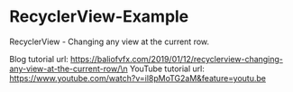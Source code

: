 # RecyclerView-Example
RecyclerView - Changing any view at the current row.

Blog tutorial url: https://baliofvfx.com/2019/01/12/recyclerview-changing-any-view-at-the-current-row/\n
YouTube tutorial url: https://www.youtube.com/watch?v=il8pMoTG2aM&feature=youtu.be
